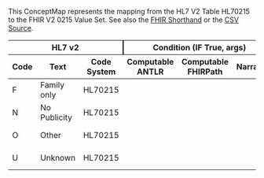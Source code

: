 
This ConceptMap represents the mapping from the HL7 V2 Table HL70215 to the FHIR V2 0215 Value Set. See also the <a href='https://github.com/HL7/v2-to-fhir/blob/master/tank/Table HL70215 to V2 0215.fsh'>FHIR Shorthand</a> or the <a href='https://github.com/HL7/v2-to-fhir/blob/master/mappings/codesystems/HL7 Concept Map_ PublicityCode - Sheet1.csv'>CSV Source</a>.
<table class='grid'><thead>
<tr><th colspan='3' style='border-right: 2px solid black;'>HL7 v2</th><th colspan='3' style='border-right: 2px solid black;'>Condition (IF True, args)</th><th colspan='4'>HL7 FHIR</th><th rowspan='2'>Comments</th></tr>
<tr><th>Code</th><th>Text</th><th>Code System</th><th>Computable ANTLR</th><th>Computable FHIRPath</th><th>Narrative</th><th>Code</th><th>Proposed Extension</th><th>Display</th><th>Code System</th></tr></thead>
<tbody>
<tr><td>F</td><td>Family only</td><td style='border-right: 2px'>HL70215</td><td style='border-right: 2px'></td><td style='border-right: 2px'></td><td style='border-right: 2px'></td><td>F</td><td style='border-right: 2px'></td><td>Family only</td><td><a href='https://hl7.org/fhir/R4/v2/0215/index.html'>http://terminology.hl7.org/CodeSystem/v2-0215</a></td><td style='border-right: 2px'></td></tr>
<tr><td>N</td><td>No Publicity</td><td style='border-right: 2px'>HL70215</td><td style='border-right: 2px'></td><td style='border-right: 2px'></td><td style='border-right: 2px'></td><td>N</td><td style='border-right: 2px'></td><td>No Publicity</td><td><a href='https://hl7.org/fhir/R4/v2/0215/index.html'>http://terminology.hl7.org/CodeSystem/v2-0215</a></td><td style='border-right: 2px'></td></tr>
<tr><td>O</td><td>Other</td><td style='border-right: 2px'>HL70215</td><td style='border-right: 2px'></td><td style='border-right: 2px'></td><td style='border-right: 2px'></td><td>O</td><td style='border-right: 2px'></td><td>Other</td><td><a href='https://hl7.org/fhir/R4/v2/0215/index.html'>http://terminology.hl7.org/CodeSystem/v2-0215</a></td><td style='border-right: 2px'></td></tr>
<tr><td>U</td><td>Unknown</td><td style='border-right: 2px'>HL70215</td><td style='border-right: 2px'></td><td style='border-right: 2px'></td><td style='border-right: 2px'></td><td>U</td><td style='border-right: 2px'></td><td>Unknown</td><td><a href='https://hl7.org/fhir/R4/v2/0215/index.html'>http://terminology.hl7.org/CodeSystem/v2-0215</a></td><td style='border-right: 2px'></td></tr>
</tbody></table>
